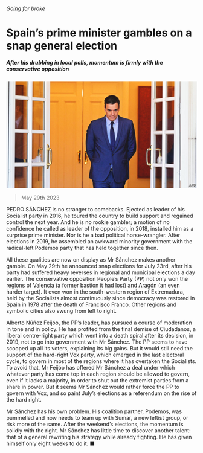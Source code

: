 ###### Going for broke

# Spain’s prime minister gambles on a snap general election 

##### After his drubbing in local polls, momentum is firmly with the conservative opposition 

![image](images/20230603_EUP001.jpg) 

> May 29th 2023 

PEDRO SÁNCHEZ is no stranger to comebacks. Ejected as leader of his Socialist party in 2016, he toured the country to build support and regained control the next year. And he is no rookie gambler; a motion of no confidence he called as leader of the opposition, in 2018, installed him as a surprise prime minister. Nor is he a bad political horse-wrangler. After elections in 2019, he assembled an awkward minority government with the radical-left Podemos party that has held together since then.

All these qualities are now on display as Mr Sánchez makes another gamble. On May 29th he announced snap elections for July 23rd, after his party had suffered heavy reverses in regional and municipal elections a day earlier. The conservative opposition People’s Party (PP) not only won the regions of Valencia (a former bastion it had lost) and Aragón (an even harder target). It even won in the south-western region of Extremadura, held by the Socialists almost continuously since democracy was restored in Spain in 1978 after the death of Francisco Franco. Other regions and symbolic cities also swung from left to right. 

Alberto Núñez Feijóo, the PP’s leader, has pursued a course of moderation in tone and in policy. He has profited from the final demise of Ciudadanos, a liberal centre-right party which went into a death spiral after its decision, in 2019, not to go into government with Mr Sánchez. The PP seems to have scooped up all its voters, explaining its big gains. But it would still need the support of the hard-right Vox party, which emerged in the last electoral cycle, to govern in most of the regions where it has overtaken the Socialists. To avoid that, Mr Feijóo has offered Mr Sánchez a deal under which whatever party has come top in each region should be allowed to govern, even if it lacks a majority, in order to shut out the extremist parties from a share in power. But it seems Mr Sánchez would rather force the PP to govern with Vox, and so paint July’s elections as a referendum on the rise of the hard right.

Mr Sánchez has his own problem. His coalition partner, Podemos, was pummelled and now needs to team up with Sumar, a new leftist group, or risk more of the same. After the weekend’s elections, the momentum is solidly with the right. Mr Sánchez has little time to discover another talent: that of a general rewriting his strategy while already fighting. He has given himself only eight weeks to do it. ■

